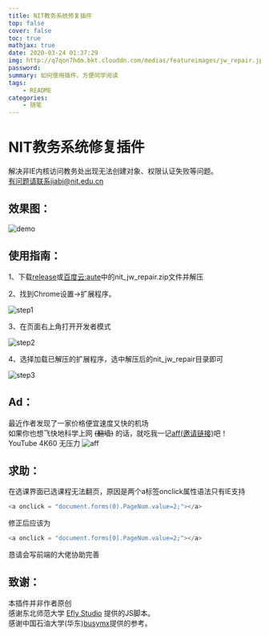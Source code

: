 ```yaml
---
title: NIT教务系统修复插件
top: false
cover: false
toc: true
mathjax: true
date: 2020-03-24 01:37:29
img: http://q7qon7hdm.bkt.clouddn.com/medias/featureimages/jw_repair.jpg
password:
summary: 如何使用插件，方便同学阅读
tags:
    - README
categories:
    - 随笔
---
```


# NIT教务系统修复插件

解决非IE内核访问教务处出现无法创建对象、权限认证失败等问题。  
有问题请联系jiabi@nit.edu.cn

## 效果图：

![demo](https://raw.githubusercontent.com/ChiuJun/nit_jw_repair/master/img/demo.jpg)


## 使用指南：

1、下载[release](https://github.com/JiaBiNiang/nit_jw_repair/files/4207787/nit_jw_repair.zip)或[百度云:aute]()中的nit_jw_repair.zip文件并解压

2、找到Chrome设置->扩展程序。

![step1](https://raw.githubusercontent.com/ChiuJun/nit_jw_repair/master/img/step1.jpg)

3、在页面右上角打开开发者模式

![step2](https://raw.githubusercontent.com/ChiuJun/nit_jw_repair/master/img/step2.jpg)

4、选择加载已解压的扩展程序，选中解压后的nit_jw_repair目录即可

![step3](https://raw.githubusercontent.com/ChiuJun/nit_jw_repair/master/img/step3.jpg)

## Ad：  
最近作者发现了一家价格便宜速度又快的机场  
如果你也想飞快地科学上网 ~~(翻墙)~~ 的话，就吃我一记[aff(邀请链接)](https://pud.life/aff/DD21)吧！  
YouTube 4K60 无压力
![aff](https://raw.githubusercontent.com/ChiuJun/nit_jw_repair/master/img/aff.jpg)  

## 求助：  

在选课界面已选课程无法翻页，原因是两个a标签onclick属性语法只有IE支持
```js 
<a onclick = "document.forms(0).PageNum.value=2;"></a>  
```  
修正后应该为
```js    
<a onclick = "document.forms[0].PageNum.value=2;"></a>  
```  
恳请会写前端的大佬协助完善  

## 致谢：

本插件并非作者原创  
感谢东北师范大学 [Efly Studio](https://github.com/EflyStudio/nenu-jwc-repair) 提供的JS脚本。  
感谢中国石油大学(华东)[busymx](https://github.com/busymx/upc-jwxt-repair)提供的参考。

